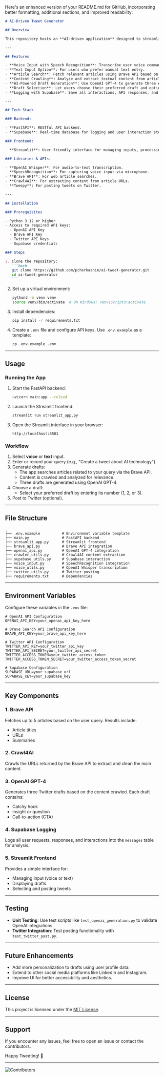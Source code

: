Here's an enhanced version of your README.md for GitHub, incorporating better formatting, additional sections, and improved readability:

````markdown
# AI-Driven Tweet Generator

## Overview

This repository hosts an **AI-driven application** designed to streamline the process of generating engaging Twitter drafts. The application integrates **voice input**, **search results from Brave API**, **content analysis using Crawl4AI**, and **OpenAI GPT-4** to create concise, impactful tweets. Users can choose their preferred draft and optionally post it directly to Twitter.

---

## Features

- **Voice Input with Speech Recognition**: Transcribe user voice commands into text.
- **Text Input Option**: For users who prefer manual text entry.
- **Article Search**: Fetch relevant articles using Brave API based on user queries.
- **Content Crawling**: Analyze and extract textual content from article URLs.
- **AI-Powered Draft Generation**: Use OpenAI GPT-4 to generate three engaging tweet drafts.
- **Draft Selection**: Let users choose their preferred draft and optionally post it to Twitter.
- **Logging with Supabase**: Save all interactions, API responses, and selected drafts in Supabase for tracking.

---

## Tech Stack

### Backend:

- **FastAPI**: RESTful API backend.
- **Supabase**: Real-time database for logging and user interaction storage.

### Frontend:

- **Streamlit**: User-friendly interface for managing inputs, processing, and results.

### Libraries & APIs:

- **OpenAI Whisper**: For audio-to-text transcription.
- **SpeechRecognition**: For capturing voice input via microphone.
- **Brave API**: For web article searches.
- **Crawl4AI**: For extracting content from article URLs.
- **Tweepy**: For posting tweets on Twitter.

---

## Installation

### Prerequisites

- Python 3.12 or higher
- Access to required API keys:
  - OpenAI API Key
  - Brave API Key
  - Twitter API Keys
  - Supabase credentials

### Steps

1. Clone the repository:
   ```bash
   git clone https://github.com/pcherkashin/ai-tweet-generator.git
   cd ai-tweet-generator
   ```
````

2. Set up a virtual environment:

   ```bash
   python3 -m venv venv
   source venv/bin/activate  # On Windows: venv\Scripts\activate
   ```

3. Install dependencies:

   ```bash
   pip install -r requirements.txt
   ```

4. Create a `.env` file and configure API keys. Use `.env.example` as a template:
   ```bash
   cp .env.example .env
   ```

---

## Usage

### Running the App

1. Start the FastAPI backend:

   ```bash
   uvicorn main:app --reload
   ```

2. Launch the Streamlit frontend:

   ```bash
   streamlit run streamlit_app.py
   ```

3. Open the Streamlit interface in your browser:
   ```
   http://localhost:8501
   ```

### Workflow

1. Select **voice** or **text** input.
2. Enter or record your query (e.g., "Create a tweet about AI technology").
3. Generate drafts:
   - The app searches articles related to your query via the Brave API.
   - Content is crawled and analyzed for relevance.
   - Three drafts are generated using OpenAI GPT-4.
4. Choose a draft:
   - Select your preferred draft by entering its number (1, 2, or 3).
5. Post to Twitter (optional).

---

## File Structure

```
.
├── .env.example          # Environment variable template
├── main.py               # FastAPI backend
├── streamlit_app.py      # Streamlit frontend
├── brave_api.py          # Brave API integration
├── openai_api.py         # OpenAI GPT-4 integration
├── crawler_utils.py      # Crawl4AI content extraction
├── supabase_utils.py     # Supabase interaction
├── voice_input.py        # SpeechRecognition integration
├── voice_utils.py        # OpenAI Whisper transcription
├── twitter_utils.py      # Twitter posting
├── requirements.txt      # Dependencies
```

---

## Environment Variables

Configure these variables in the `.env` file:

```plaintext
# OpenAI API Configuration
OPENAI_API_KEY=your_openai_api_key_here

# Brave Search API Configuration
BRAVE_API_KEY=your_brave_api_key_here

# Twitter API Configuration
TWITTER_API_KEY=your_twitter_api_key
TWITTER_API_SECRET=your_twitter_api_secret
TWITTER_ACCESS_TOKEN=your_twitter_access_token
TWITTER_ACCESS_TOKEN_SECRET=your_twitter_access_token_secret

# Supabase Configuration
SUPABASE_URL=your_supabase_url
SUPABASE_KEY=your_supabase_key
```

---

## Key Components

### 1. **Brave API**

Fetches up to 5 articles based on the user query. Results include:

- Article titles
- URLs
- Summaries

### 2. **Crawl4AI**

Crawls the URLs returned by the Brave API to extract and clean the main content.

### 3. **OpenAI GPT-4**

Generates three Twitter drafts based on the content crawled. Each draft contains:

- Catchy hook
- Insight or question
- Call-to-action (CTA)

### 4. **Supabase Logging**

Logs all user requests, responses, and interactions into the `messages` table for analysis.

### 5. **Streamlit Frontend**

Provides a simple interface for:

- Managing input (voice or text)
- Displaying drafts
- Selecting and posting tweets

---

## Testing

- **Unit Testing**: Use test scripts like `test_openai_generation.py` to validate OpenAI integrations.
- **Twitter Integration**: Test posting functionality with `test_twitter_post.py`.

---

## Future Enhancements

- Add more personalization to drafts using user profile data.
- Extend to other social media platforms like LinkedIn and Instagram.
- Improve UI for better accessibility and aesthetics.

---

## License

This project is licensed under the [MIT License](LICENSE).

---

## Support

If you encounter any issues, feel free to open an issue or contact the contributors.

Happy Tweeting! 🚀

---

![Contributors](https://contrib.rocks/image?repo=pcherkashin/ai-tweet-generator) <!-- Replace with actual contributor badge if applicable -->

```

```
